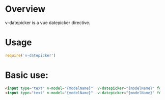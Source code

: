 # Overview

v-datepicker is a vue datepicker directive.

# Usage

```JavaScript
require('v-datepicker')
```

# Basic use:

```HTML
<input type="text" v-model="{modelName}"  v-datepicker="{modelName}" format="yyyy-MM-dd">
<input type="text" v-model="{modelName}"  v-datepicker="{modelName}" format="yyyy/MM/dd">
```
